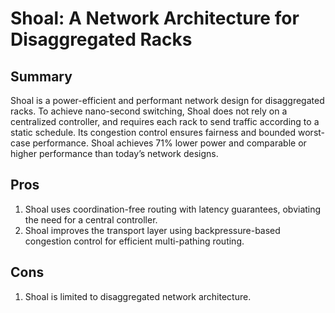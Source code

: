 # Shoal: A Network Architecture for Disaggregated Racks

## Summary
Shoal is a power-efficient and performant network design for disaggregated racks. To achieve nano-second switching, Shoal does not rely on a centralized controller, and requires each rack to send traffic according to a static schedule. Its congestion control ensures fairness and bounded worst-case performance. Shoal achieves 71% lower power and comparable or higher performance than today’s network designs.

## Pros
1. Shoal uses coordination-free routing with latency guarantees, obviating the need for a central controller.
2. Shoal improves the transport layer using backpressure-based congestion control for efficient multi-pathing routing.

## Cons
1. Shoal is limited to disaggregated network architecture.